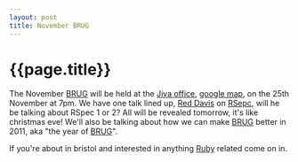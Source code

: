 ```yaml
---
layout: post
title: November BRUG
---
```


# {{page.title}}

The November [BRUG](http://groups.google.com/group/bristol-ruby) will be held at the [Jiva office](http://jivatechnology.com), [google map](http://maps.google.co.uk/maps?f=q&source=s_q&hl=en&geocode=&q=Jiva+Technology,+Bristol&sll=51.452055,-2.589276&sspn=0.008799,0.018647&ie=UTF8&hq=Jiva+Technology,&hnear=Bristol,+City+of+Bristol,+United+Kingdom&ll=51.452015,-2.590349&spn=0.008799,0.018647&z=16&iwloc=A), on the 25th November at 7pm. We have one talk lined up, [Red Davis](http://redwriteshere.com/) on [RSepc](http://rspec.info/), will he be talking about RSpec 1 or 2? All will be revealed tomorrow, it's like christmas eve! We'll also be talking about how we can make [BRUG](http://groups.google.com/group/bristol-ruby) better in 2011, aka "the year of [BRUG](http://groups.google.com/group/bristol-ruby)".

If you're about in bristol and interested in anything [Ruby](http://www.ruby-lang.org/en/) related come on in.
